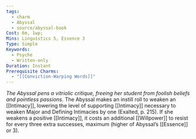 ```yaml
---
tags:
  - charm
  - Abyssal
  - source/abyssal-book
Cost: 6m, 1wp; 
Mins: Linguistics 5, Essence 3
Type: Simple
Keywords:
  - Psyche
  - Written-only
Duration: Instant
Prerequisite Charms:
  - "[[Conviction-Warping Words]]"
---
```

*The Abyssal pens a vitriolic critique, freeing her student from foolish beliefs and pointless passions.*
The Abyssal makes an instill roll to weaken an [[Intimacy]], lowering the level of supporting [[Intimacy]] necessary to weaken Major and Defining Intimacies by one (Exalted, p. 215). If she weakens a positive [[Intimacy]], it costs an additional [[Willpower]] to resist for every three extra successes, maximum (higher of Abyssal’s [[Essence]] or 3).